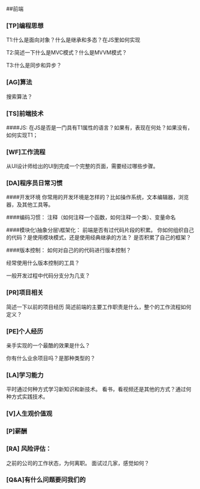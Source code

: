 ##前端

### [TP]编程思想 

T1:什么是面向对象？什么是继承和多态？在JS里如何实现

T2:简述一下什么是MVC模式？什么是MVVM模式？

T3:什么是同步和异步？

### [AG]算法
搜索算法？

### [TS]前端技术
####JS:
在JS是否是一门具有T1属性的语言？如果有，表现在何处？如果没有，如何实现T1；

### [WF]工作流程
从UI设计师给出的UI到完成一个完整的页面，需要经过哪些步骤。

### [DA]程序员日常习惯

####开发环境
你常用的开发环境是怎样的？比如操作系统，文本编辑器，浏览器，及其他工具等。

####编码习惯：
注释（如何注释一个函数，如何注释一个类）、变量命名


####模块化\抽象分层\框架化：
前端是否有过代码片段的积累。
你如何组织自己的代码？是使用模块模式，还是使用经典继承的方法？
是否积累了自己的框架？

####版本控制：
如何对自己的的代码进行版本控制？

经常使用什么版本控制的工具？

一般开发过程中代码分支分为几支？

### [PR]项目相关
简述一下以前的项目经历
简述前端的主要工作职责是什么，整个的工作流程如何定义？

### [PE]个人经历 

亲手实现的一个最酷的效果是什么？

你有什么业余项目吗？是那种类型的？

### [LA]学习能力
平时通过何种方式学习新知识和新技术。
看书，看视频还是其他的方式？通过何种方式实践技术。

### [V]人生观价值观


### [P]薪酬

### [RA] 风险评估：
之前的公司的工作状态，为何离职。
面试过几家，感觉如何？

### [Q&A]有什么问题要问我们的
